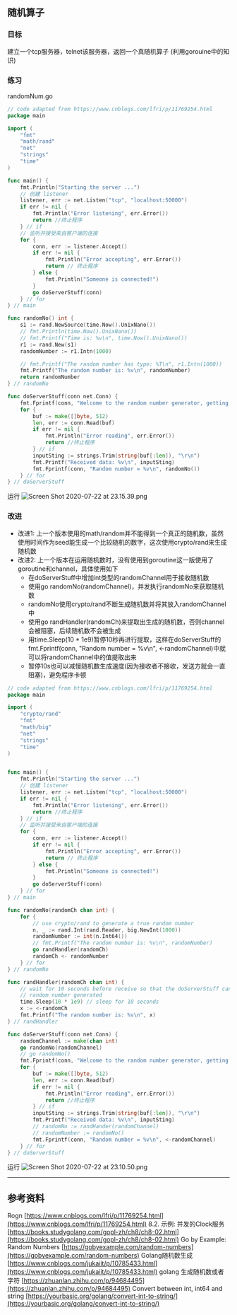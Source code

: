 ## 随机算子
### 目标
建立一个tcp服务器，telnet该服务器，返回一个真随机算子 (利用gorouine中的知识)
### 练习
randomNum.go
```go
// code adapted from https://www.cnblogs.com/lfri/p/11769254.html
package main

import (
	"fmt"
	"math/rand"
	"net"
	"strings"
	"time"
)

func main() {
	fmt.Println("Starting the server ...")
	// 创建 listener
	listener, err := net.Listen("tcp", "localhost:50000")
	if err != nil {
		fmt.Println("Error listening", err.Error())
		return //终止程序
	} // if
	// 监听并接受来自客户端的连接
	for {
		conn, err := listener.Accept()
		if err != nil {
			fmt.Println("Error accepting", err.Error())
			return // 终止程序
		} else {
			fmt.Println("Someone is connected!")
		}
		go doServerStuff(conn)
	} // for
} // main

func randomNo() int {
	s1 := rand.NewSource(time.Now().UnixNano())
	// fmt.Println(time.Now().UnixNano())
	// fmt.Printf("Time is: %v\n", time.Now().UnixNano())
	r1 := rand.New(s1)
	randomNumber := r1.Intn(1000)

	// fmt.Printf("The random number has type: %T\n", r1.Intn(1000))
	fmt.Printf("The random number is: %v\n", randomNumber)
	return randomNumber
} // randomNo

func doServerStuff(conn net.Conn) {
	fmt.Fprintf(conn, "Welcome to the random number generator, getting an int number within 1000!\n")
	for {
		buf := make([]byte, 512)
		len, err := conn.Read(buf)
		if err != nil {
			fmt.Println("Error reading", err.Error())
			return //终止程序
		} // if
		inputSting := strings.Trim(string(buf[:len]), "\r\n")
		fmt.Printf("Received data: %v\n", inputSting)
		fmt.Fprintf(conn, "Random number = %v\n", randomNo())
	} // for
} // doServerStuff
```
运行
![Screen Shot 2020-07-22 at 23.15.39.png](https://cdn.nlark.com/yuque/0/2020/png/1609946/1595431947223-7ca54ec9-28ca-4efa-85f8-55dff49d51c1.png#align=left&display=inline&height=900&margin=%5Bobject%20Object%5D&name=Screen%20Shot%202020-07-22%20at%2023.15.39.png&originHeight=900&originWidth=1440&size=134393&status=done&style=none&width=1440)
### 改进

- 改进1: 上一个版本使用的math/random并不能得到一个真正的随机数，虽然使用时间作为seed能生成一个比较随机的数字，这次使用crypto/rand来生成随机数
- 改进2: 上一个版本在运用随机数时，没有使用到goroutine这一版使用了goroutine和channel，具体使用如下
   - 在doServerStuff中增加int类型的randomChannel用于接收随机数
   - 使用go randomNo(randomChannel)，并发执行randomNo来获取随机数
   - randomNo使用crypto/rand不断生成随机数并将其放入randomChannel中
   - 使用go randHandler(randomCh)来提取出生成的随机数，否则channel会被阻塞，后续随机数不会被生成
   - 用time.Sleep(10 * 1e9)暂停10秒再进行提取，这样在doServerStuff的fmt.Fprintf(conn, "Random number = %v\n", <-randomChannel)中就可以将randomChannel中的值提取出来
   - 暂停10s也可以减慢随机数生成速度(因为接收者不接收，发送方就会一直阻塞)，避免程序卡顿
```go
// code adapted from https://www.cnblogs.com/lfri/p/11769254.html
package main

import (
	"crypto/rand"
	"fmt"
	"math/big"
	"net"
	"strings"
	"time"
)


func main() {
	fmt.Println("Starting the server ...")
	// 创建 listener
	listener, err := net.Listen("tcp", "localhost:50000")
	if err != nil {
		fmt.Println("Error listening", err.Error())
		return //终止程序
	} // if
	// 监听并接受来自客户端的连接
	for {
		conn, err := listener.Accept()
		if err != nil {
			fmt.Println("Error accepting", err.Error())
			return // 终止程序
		} else {
			fmt.Println("Someone is connected!")
		}
		go doServerStuff(conn)
	} // for
} // main

func randomNo(randomCh chan int) {
	for {
		// use crypto/rand to generate a true random number
		n, _ := rand.Int(rand.Reader, big.NewInt(1000))
		randomNumber := int(n.Int64())
		// fmt.Printf("The random number is: %v\n", randomNumber)
		go randHandler(randomCh)
		randomCh <- randomNumber
	} // for
} // randomNo

func randHandler(randomCh chan int) {
	// wait for 10 seconds before receive so that the doServerStuff can get the
	// random number generated
	time.Sleep(10 * 1e9) // sleep for 10 seconds
	x := <-randomCh
	fmt.Printf("The random number is: %v\n", x)
} // randHandler

func doServerStuff(conn net.Conn) {
	randomChannel := make(chan int)
	go randomNo(randomChannel)
	// go randomNo()
	fmt.Fprintf(conn, "Welcome to the random number generator, getting an int number within 1000!\n")
	for {
		buf := make([]byte, 512)
		len, err := conn.Read(buf)
		if err != nil {
			fmt.Println("Error reading", err.Error())
			return //终止程序
		} // if
		inputSting := strings.Trim(string(buf[:len]), "\r\n")
		fmt.Printf("Received data: %v\n", inputSting)
		// randomNo := randHander(randomChannel)
		// randomNumber := randomNo()
		fmt.Fprintf(conn, "Random number = %v\n", <-randomChannel)
	} // for
} // doServerStuff
```
运行
![Screen Shot 2020-07-22 at 23.10.50.png](https://cdn.nlark.com/yuque/0/2020/png/1609946/1595432569122-5b3945aa-e46a-4e41-86d0-ade0ba037f10.png#align=left&display=inline&height=900&margin=%5Bobject%20Object%5D&name=Screen%20Shot%202020-07-22%20at%2023.10.50.png&originHeight=900&originWidth=1440&size=139775&status=done&style=none&width=1440)

---

## 参考资料
Rogn
[https://www.cnblogs.com/lfri/p/11769254.html](https://www.cnblogs.com/lfri/p/11769254.html)
8.2. 示例: 并发的Clock服务
[https://books.studygolang.com/gopl-zh/ch8/ch8-02.html](https://books.studygolang.com/gopl-zh/ch8/ch8-02.html)
Go by Example: Random Numbers
[https://gobyexample.com/random-numbers](https://gobyexample.com/random-numbers)
Golang随机数生成
[https://www.cnblogs.com/jukaiit/p/10785433.html](https://www.cnblogs.com/jukaiit/p/10785433.html)
golang 生成随机数或者字符
[https://zhuanlan.zhihu.com/p/94684495](https://zhuanlan.zhihu.com/p/94684495)
Convert between int, int64 and string
[https://yourbasic.org/golang/convert-int-to-string/](https://yourbasic.org/golang/convert-int-to-string/)


